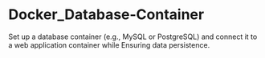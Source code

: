 # Docker_Database-Container
Set up a database container (e.g., MySQL or PostgreSQL) and connect it to a web application container while Ensuring data persistence.
